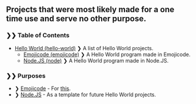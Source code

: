 ## Projects that were most likely made for a one time use and serve no other purpose.

### ❯❯ Table of Contents
- [Hello World (hello-world)](hello-world) ❯ A list of Hello World projects.
    - [Emojicode (emojicode)](hello-world/emojicode) ❯ A Hello World program made in Emojicode.
    - [Node.JS (node)](hello-world/node) ❯ A Hello World program made in Node.JS.

### ❯❯ Purposes
- ❯ [Emojicode](hello-world/emojicode) - For [this](https://local-hack-day-share-day-1.devpost.com/).
- ❯ [Node.JS](hello-world/node) - As a template for future Hello World projects.